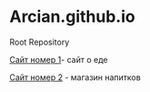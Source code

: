 # Arcian.github.io
Root Repository

  [Сайт номер 1](Arcian.github.io/this/ "первый вайт")- сайт о еде
  
  [Сайт номер 2](Arcian.github.io/tannergoods/ "первый вайт") - магазин напитков
